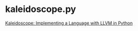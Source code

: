 kaleidoscope.py
===============

[Kaleidoscope: Implementing a Language with LLVM in Python](http://www.llvmpy.org/llvmpy-doc/0.12.7/doc/kaleidoscope/index.html)
